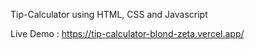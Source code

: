 Tip-Calculator using HTML, CSS and Javascript

Live Demo : https://tip-calculator-blond-zeta.vercel.app/
